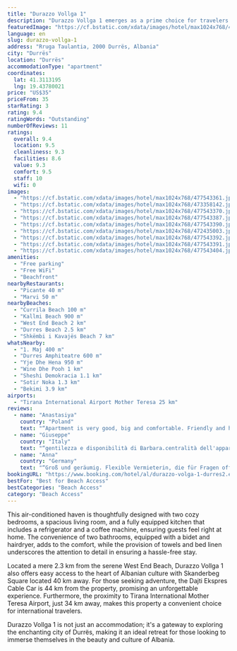 ```yaml
---
title: "Durazzo Vollga 1"
description: "Durazzo Vollga 1 emerges as a prime choice for travelers seeking the perfect blend of comfort and scenic beauty in Durrës."
featuredImage: "https://cf.bstatic.com/xdata/images/hotel/max1024x768/477543361.jpg?k=709f76a5a80213c11da1d7403e6fa9a452999fc1cbc621f39b885056345c59b2&o=&hp=1"
language: en
slug: durazzo-vollga-1
address: "Rruga Taulantia, 2000 Durrës, Albania"
city: "Durrës"
location: "Durrës"
accommodationType: "apartment"
coordinates:
  lat: 41.3113195
  lng: 19.43780021
price: "US$35"
priceFrom: 35
starRating: 3
rating: 9.4
ratingWords: "Outstanding"
numberOfReviews: 11
ratings:
  overall: 9.4
  location: 9.5
  cleanliness: 9.3
  facilities: 8.6
  value: 9.3
  comfort: 9.5
  staff: 10
  wifi: 0
images:
  - "https://cf.bstatic.com/xdata/images/hotel/max1024x768/477543361.jpg?k=709f76a5a80213c11da1d7403e6fa9a452999fc1cbc621f39b885056345c59b2&o=&hp=1"
  - "https://cf.bstatic.com/xdata/images/hotel/max1024x768/473358142.jpg?k=038871508af68239fb99afa22c4469d4a3883ec0d27db46878810f49dd60666d&o=&hp=1"
  - "https://cf.bstatic.com/xdata/images/hotel/max1024x768/477543370.jpg?k=b9a788e0611ae4e650edc2ec83b82cd196bf99c2b795f8675e7706d43161c5d9&o=&hp=1"
  - "https://cf.bstatic.com/xdata/images/hotel/max1024x768/477543387.jpg?k=97ae0a6469251c2038d67a70763f9f8a2ba25d6950305cf6b8b9bbb21c1fedc8&o=&hp=1"
  - "https://cf.bstatic.com/xdata/images/hotel/max1024x768/477543390.jpg?k=3c7befc40961666058897a2b0374a99ddcc6a6ba958352be80c1688188eabe41&o=&hp=1"
  - "https://cf.bstatic.com/xdata/images/hotel/max1024x768/472435003.jpg?k=56904346b138335e9b86351f5e1a863311fef4a955f2e23f9dfb4d0dadc2ccaa&o=&hp=1"
  - "https://cf.bstatic.com/xdata/images/hotel/max1024x768/477543392.jpg?k=a1532b59ef9e90ae8e7b7438d7a32ff2db2f3aa9cbe1d7c9dfcc72d52563adc4&o=&hp=1"
  - "https://cf.bstatic.com/xdata/images/hotel/max1024x768/477543391.jpg?k=5b2800cce31a57a597171d77f2668b5902b6d92052c21835a744a32568ee8497&o=&hp=1"
  - "https://cf.bstatic.com/xdata/images/hotel/max1024x768/477543404.jpg?k=84a45b4448e9d7668e6ae3c06e2ea268d3902de0d2917a8c7d342000fe2a5b07&o=&hp=1"
amenities:
  - "Free parking"
  - "Free WiFi"
  - "Beachfront"
nearbyRestaurants:
  - "Picante 40 m"
  - "Marvi 50 m"
nearbyBeaches:
  - "Currila Beach 100 m"
  - "Kallmi Beach 900 m"
  - "West End Beach 2 km"
  - "Durres Beach 2.5 km"
  - "Shkëmbi i Kavajës Beach 7 km"
whatsNearby:
  - "1. Maj 400 m"
  - "Durres Amphiteatre 600 m"
  - "Yje Dhe Hena 950 m"
  - "Wine Dhe Pooh 1 km"
  - "Sheshi Demokracia 1.1 km"
  - "Sotir Noka 1.3 km"
  - "Bekimi 3.9 km"
airports:
  - "Tirana International Airport Mother Teresa 25 km"
reviews:
  - name: "Anastasiya"
    country: "Poland"
    text: "“Apartment is very good, big and comfortable. Friendly and helpful owner. It was so kind of her to let us check in earlier as we arrived early in the morning. Nice location with a sea view from a balcony, tasty restaurants around.”"
  - name: "Giuseppe"
    country: "Italy"
    text: "“gentilezza e disponibilità di Barbara.centralità dell'appartamento ,vicinanza al mare a ristoranti e locali. Letti molto confortevoli.Vista mare impagabile.Silenzio e liuminosità.Salone molto spazioso”"
  - name: "Anna"
    country: "Germany"
    text: "“Groß und geräumig. Flexible Vermieterin, die für Fragen offen ist und zudem sehr hilfsbereit. Lage direkt am Meer.”"
bookingURL: "https://www.booking.com/hotel/al/durazzo-volga-1-durres2.en-gb.html?aid=8035640"
bestFor: "Best for Beach Access"
bestCategories: "Beach Access"
category: "Beach Access"
---
```


This air-conditioned haven is thoughtfully designed with two cozy bedrooms, a spacious living room, and a fully equipped kitchen that includes a refrigerator and a coffee machine, ensuring guests feel right at home. The convenience of two bathrooms, equipped with a bidet and hairdryer, adds to the comfort, while the provision of towels and bed linen underscores the attention to detail in ensuring a hassle-free stay.

Located a mere 2.3 km from the serene West End Beach, Durazzo Vollga 1 also offers easy access to the heart of Albanian culture with Skanderbeg Square located 40 km away. For those seeking adventure, the Dajti Ekspres Cable Car is 44 km from the property, promising an unforgettable experience. Furthermore, the proximity to Tirana International Mother Teresa Airport, just 34 km away, makes this property a convenient choice for international travelers.

Durazzo Vollga 1 is not just an accommodation; it's a gateway to exploring the enchanting city of Durrës, making it an ideal retreat for those looking to immerse themselves in the beauty and culture of Albania.
